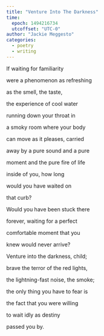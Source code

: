 ```yaml
---
title: "Venture Into The Darkness"
time:
  epoch: 1494216734
  utcoffset: "UTC-0"
author: "Jackie Meggesto"
categories:
  - poetry
  - writing
---
```


If waiting for familiarity

were a phenomenon as refreshing

as the smell, the taste,

the experience of cool water

running down your throat in

a smoky room where your body

can move as it pleases, carried

away by a pure sound and a pure

moment and the pure fire of life

inside of you, how long

would you have waited on

that curb?

Would you have been stuck there

forever, waiting for a perfect

comfortable moment that you 

knew would never arrive?

Venture into the darkness, child;

brave the terror of the red lights,

the lightning-fast noise, the smoke;

the only thing you have to fear is 

the fact that you were willing 

to wait idly as destiny

passed you by. 
